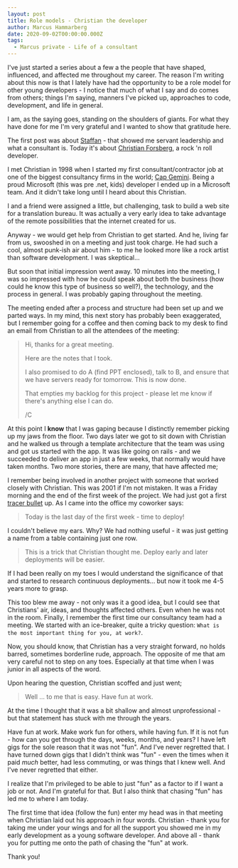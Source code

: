 ```yaml
---
layout: post
title: Role models - Christian the developer
author: Marcus Hammarberg
date: 2020-09-02T00:00:00.000Z
tags:
  - Marcus private - Life of a consultant
---
```


I've just started a series about a few a the people that have shaped, influenced, and affected me throughout my career. The reason I'm writing about this now is that I lately have had the opportunity to be a role model for other young developers - I notice that much of what I say and do comes from others; things I'm saying, manners I've picked up, approaches to code, development, and life in general.

I am, as the saying goes, standing on the shoulders of giants. For what they have done for me I'm very grateful and I wanted to show that gratitude here.

The first post was about [Staffan](http://www.marcusoft.net/2020/08/role-models-staffan-the-consultant.html) - that showed me servant leadership and what a consultant is. Today it's about [Christian Forsberg](https://www.linkedin.com/in/christianforsberg), a rock 'n roll developer.

<!-- excerpt-end -->

I met Christian in 1998 when I started my first consultant/contractor job at one of the biggest consultancy firms in the world; [Cap Gemini](https://www.capgemini.com/). Being a proud Microsoft (this was pre .net, kids) developer I ended up in a Microsoft team. And it didn't take long until I heard about this Christian.

I and a friend were assigned a little, but challenging, task to build a web site for a translation bureau. It was actually a very early idea to take advantage of the remote possibilities that the internet created for us.

Anyway - we would get help from Christian to get started. And he, living far from us, swooshed in on a meeting and just took charge. He had such a cool, almost punk-ish air about him - to me he looked more like a rock artist than software development. I was skeptical...

But soon that initial impression went away. 10 minutes into the meeting, I was so impressed with how he could speak about both the business (how could he know this type of business so well?), the technology, and the process in general. I was probably gaping throughout the meeting.

The meeting ended after a process and structure had been set up and we parted ways. In my mind, this next story has probably been exaggerated, but I remember going for a coffee and then coming back to my desk to find an email from Christian to all the attendees of the meeting:

> Hi, thanks for a great meeting.
>
> Here are the notes that I took.
>
> I also promised to do A (find PPT enclosed), talk to B, and ensure that we have servers ready for tomorrow. This is now done.
>
> That empties my backlog for this project - please let me know if there's anything else I can do.
>
> /C

At this point I **know** that I was gaping because I distinctly remember picking up my jaws from the floor.
Two days later we got to sit down with Christian and he walked us through a template architecture that the team was using and got us started with the app. It was like going on rails - and we succeeded to deliver an app in just a few weeks, that normally would have taken months.
Two more stories, there are many, that have affected me;

I remember being involved in another project with someone that worked closely with Christian. This was 2001 if I'm not mistaken. It was a Friday morning and the end of the first week of the project. We had just got a first [tracer bullet](http://www.bigagiletoolkit.com/B2B/Tracer_and_Spike.aspx) up. As I came into the office my coworker says:

> Today is the last day of the first week - time to deploy!

I couldn't believe my ears. Why? We had nothing useful - it was just getting a name from a table containing just one row.

> This is a trick that Christian thought me. Deploy early and later deployments will be easier.

If I had been really on my toes I would understand the significance of that and started to research continuous deployments... but now it took me 4-5 years more to grasp.

This too blew me away - not only was it a good idea, but I could see that Christians' air, ideas, and thoughts affected others. Even when he was not in the room.
Finally, I remember the first time our consultancy team had a meeting. We started with an ice-breaker, quite a tricky question: `What is the most important thing for you, at work?`.

Now, you should know, that Christian has a very straight forward, no holds barred, sometimes borderline rude, approach. The opposite of me that am very careful not to step on any toes. Especially at that time when I was junior in all aspects of the word.

Upon hearing the question, Christian scoffed and just went;

> Well ... to me that is easy. Have fun at work.

At the time I thought that it was a bit shallow and almost unprofessional - but that statement has stuck with me through the years.

Have fun at work. Make work fun for others, while having fun. If it is not fun - how can you get through the days, weeks, months, and years? I have left gigs for the sole reason that it was not "fun". And I've never regretted that. I have turned down gigs that I didn't think was "fun" - even the times when it paid *much* better, had less commuting, or was things that I knew well. And I've never regretted that either.

I realize that I'm privileged to be able to just "fun" as a factor to if I want a job or not. And I'm grateful for that. But I also think that chasing "fun" has led me to where I am today.

The first time that idea (follow the fun) enter my head was in that meeting when Christian laid out his approach in four words.
Christian - thank you for taking me under your wings and for all the support you showed me in my early development as a young software developer. And above all - thank you for putting me onto the path of chasing the "fun" at work.

Thank you!